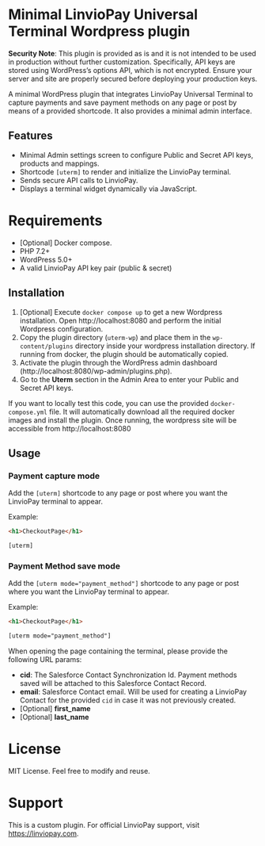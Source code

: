 # Minimal LinvioPay Universal Terminal Wordpress plugin

**Security Note**: This plugin is provided as is and it is not intended to be used in production without further customization. Specifically, API keys are stored using WordPress’s options API, which is not encrypted. Ensure your server and site are properly secured before deploying your production keys.

A minimal WordPress plugin that integrates LinvioPay Universal Terminal to capture payments and save payment methods on any page or post by means of a provided shortcode. It also provides a minimal admin interface.

## Features

- Minimal Admin settings screen to configure Public and Secret API keys, products and mappings.
- Shortcode `[uterm]` to render and initialize the LinvioPay terminal.
- Sends secure API calls to LinvioPay.
- Displays a terminal widget dynamically via JavaScript.

# Requirements

- [Optional] Docker compose.
- PHP 7.2+
- WordPress 5.0+
- A valid LinvioPay API key pair (public & secret)

## Installation

1. [Optional] Execute `docker compose up` to get a new Wordpress installation. Open http://localhost:8080 and perform the initial Wordpress configuration.
2. Copy the plugin directory (`uterm-wp`) and place them in the `wp-content/plugins` directory inside your wordpress installation directory. If running from docker, the plugin should be automatically copied.
3. Activate the plugin through the WordPress admin dashboard (http://localhost:8080/wp-admin/plugins.php).
4. Go to the **Uterm** section in the Admin Area to enter your Public and Secret API keys.

If you want to locally test this code, you can use the provided `docker-compose.yml` file. It will automatically download all the required docker images and install the plugin. Once running, the wordpress site will be accessible from http://localhost:8080

## Usage

### Payment capture mode

Add the `[uterm]` shortcode to any page or post where you want the LinvioPay terminal to appear.

Example:

```html
<h1>CheckoutPage</h1>

[uterm]
```

### Payment Method save mode

Add the `[uterm mode="payment_method"]` shortcode to any page or post where you want the LinvioPay terminal to appear.

Example:

```html
<h1>CheckoutPage</h1>

[uterm mode="payment_method"]
```

When opening the page containing the terminal, please provide the following URL params:

- **cid**: The Salesforce Contact Synchronization Id. Payment methods saved will be attached to this Salesforce Contact Record.
- **email**: Salesforce Contact email. Will be used for creating a LinvioPay Contact for the provided `cid` in case it was not previously created.
- [Optional] **first_name**
- [Optional] **last_name**

# License

MIT License. Feel free to modify and reuse.

# Support

This is a custom plugin. For official LinvioPay support, visit https://linviopay.com.
